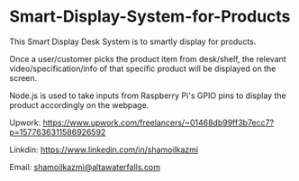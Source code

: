 # Smart-Display-System-for-Products

This Smart Display Desk System is to smartly display for products.

Once a user/customer picks the product item from desk/shelf, the relevant video/specification/info of that specific product will be displayed on the screen.

Node.js is used to take inputs from Raspberry Pi's GPIO pins to display the product accordingly on the webpage.

Upwork: https://www.upwork.com/freelancers/~01468db99ff3b7ecc7?p=1577636311586926592

Linkdin: https://www.linkedin.com/in/shamoilkazmi

Email: shamoilkazmi@altawaterfalls.com
